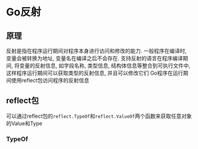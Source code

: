 # Go反射
## 原理
反射是指在程序运行期间对程序本身进行访问和修改的能力. 
一般程序在编译时, 变量会被转换为地址, 变量名在编译之后不会存在.
支持反射的语言在程序编译期间, 将变量的反射信息, 如字段名称, 类型信息, 结构体信息等整合到可执行文件中, 这样程序运行期间可以获取类型的反射信息, 并且可以修改它们
Go程序在运行期间使用reflect包访问程序的反射信息

## reflect包
可以通过reflect包的`reflect.TypeOf`和`reflect.ValueOf`两个函数来获取任意对象的Value和Type
### TypeOf
